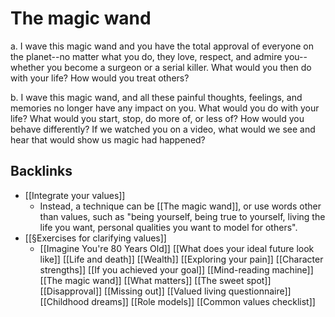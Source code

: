 # The magic wand
a. I wave this magic wand and you have the total approval of everyone on the planet--no matter what you do, they love, respect, and admire you--whether you become a surgeon or a serial killer. What would you then do with your life? How would you treat others?

b. I wave this magic wand, and all these painful thoughts, feelings, and memories no longer have any impact on you. What would you do with your life? What would you start, stop, do more of, or less of? How would you behave differently? If we watched you on a video, what would we see and hear that would show us magic had happened?

## Backlinks
* [[Integrate your values]]
	* Instead, a technique can be [[The magic wand]], or use words other than values, such as "being yourself, being true to yourself, living the life you want, personal qualities you want to model for others".
* [[§Exercises for clarifying values]]
	* [[Imagine You're 80 Years Old]]
[[What does your ideal future look like]]
[[Life and death]]
[[Wealth]]
[[Exploring your pain]]
[[Character strengths]]
[[If you achieved your goal]]
[[Mind-reading machine]]
[[The magic wand]]
[[What matters]]
[[The sweet spot]]
[[Disapproval]]
[[Missing out]]
[[Valued living questionnaire]]
[[Childhood dreams]]
[[Role models]]
[[Common values checklist]]

<!-- #Life -->

<!-- {BearID:CADFE4E5-62FC-42E5-A7A8-0F5DAE23AFB8-15756-000013045E00C194} -->
